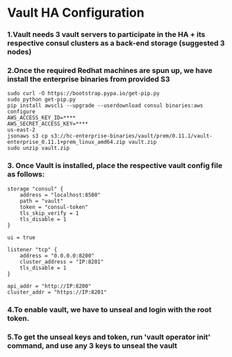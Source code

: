 # Vault HA Configuration

### 1.Vault needs 3 vault servers to participate in the HA + its respective consul clusters as a back-end storage \(suggested 3 nodes\)

### 2.Once the required Redhat machines are spun up, we have install the enterprise binaries from provided S3

```text
sudo curl -O https://bootstrap.pypa.io/get-pip.py
sudo python get-pip.py
pip install awscli --upgrade --userdownload consul binaries:aws configure
AWS_ACCESS_KEY_ID=​​****
AWS_SECRET_ACCESS_KEY=****
us-east-2
jsonaws s3 cp s3://hc-enterprise-binaries/vault/prem/0.11.1/vault-enterprise_0.11.1+prem_linux_amd64.zip vault.zip
sudo unzip vault.zip
```

### 3. Once Vault is installed, place the respective vault config file as follows:

```text
storage "consul" {
    address = "localhost:8500"
    path = "vault"
    token = "consul-token"
    tls_skip_verify = 1
    tls_disable = 1
}

ui = true

listener "tcp" {
    address = "0.0.0.0:8200"
    cluster_address = "IP:8201"
    tls_disable = 1
}

api_addr = "http://IP:8200"
cluster_addr = "https://IP:8201"
```

### 4.To enable vault, we have to unseal and login with the root token.

### 5.To get the unseal keys and token, run 'vault operator init' command, and use any 3 keys to unseal the vault

